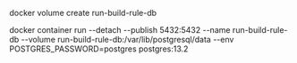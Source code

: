 docker volume create run-build-rule-db

docker container run --detach --publish 5432:5432 --name run-build-rule-db --volume run-build-rule-db:/var/lib/postgresql/data --env POSTGRES_PASSWORD=postgres postgres:13.2
